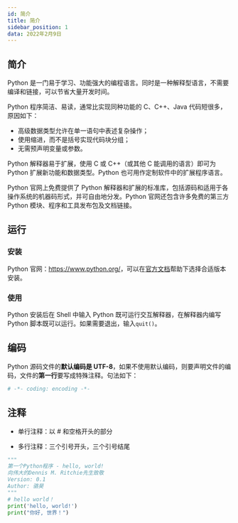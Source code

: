 ```yaml
---
id: 简介
title: 简介
sidebar_position: 1
data: 2022年2月9日
---
```


## 简介

Python 是一门易于学习、功能强大的编程语言。同时是一种解释型语言，不需要编译和链接，可以节省大量开发时间。

Python 程序简洁、易读，通常比实现同种功能的 C、C++、Java 代码短很多，原因如下：

- 高级数据类型允许在单一语句中表述复杂操作；
- 使用缩进，而不是括号实现代码块分组；
- 无需预声明变量或参数。

Python 解释器易于扩展，使用 C 或 C++（或其他 C 能调用的语言）即可为 Python 扩展新功能和数据类型。Python 也可用作定制软件中的扩展程序语言。

Python 官网上免费提供了 Python 解释器和扩展的标准库，包括源码和适用于各操作系统的机器码形式，并可自由地分发。Python 官网还包含许多免费的第三方 Python 模块、程序和工具发布包及文档链接。


## 运行

### 安装

Python 官网：<https://www.python.org/>，可以在[官方文档](https://docs.python.org/)帮助下选择合适版本安装。

### 使用

Python 安装后在 Shell 中输入 Python 既可运行交互解释器，在解释器内编写 Python 脚本既可以运行。如果需要退出，输入`quit()`。

## 编码

Python 源码文件的**默认编码是 UTF-8**，如果不使用默认编码，则要声明文件的编码，文件的**第一行**要写成特殊注释。句法如下：

```python
# -*- coding: encoding -*-
```

## 注释

- 单行注释：以 # 和空格开头的部分

- 多行注释：三个引号开头，三个引号结尾

```python
"""
第一个Python程序 - hello, world!
向伟大的Dennis M. Ritchie先生致敬
Version: 0.1
Author: 骆昊
"""
# hello world！
print('hello, world!')
print("你好, 世界！")
```